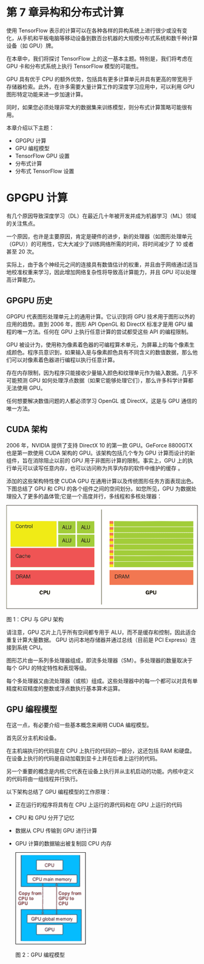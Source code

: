 # 第 7 章异构和分布式计算

使用 TensorFlow 表示的计算可以在各种各样的异构系统上进行很少或没有变化，从手机和平板电脑等移动设备到数百台机器的大规模分布式系统和数千种计算设备（如 GPU）牌。

在本章中，我们将探讨 TensorFlow 上的这一基本主题。特别是，我们将考虑在 GPU 卡和分布式系统上执行 TensorFlow 模型的可能性。

GPU 具有优于 CPU 的额外优势，包括具有更多计算单元并具有更高的带宽用于存储器检索。此外，在许多需要大量计算工作的深度学习应用中，可以利用 GPU 图形特定功能来进一步加速计算。

同时，如果您必须处理非常大的数据集来训练模型，则分布式计算策略可能很有用。

本章介绍以下主题：

*   GPGPU 计算
*   GPU 编程模型
*   TensorFlow GPU 设置
*   分布式计算
*   分布式 TensorFlow 设置

# GPGPU 计算

有几个原因导致深度学习（DL）在最近几十年被开发并成为机器学习（ML）领域的关注焦点。

一个原因，也许是主要原因，肯定是硬件的进步，新的处理器（如图形处理单元（GPU））的可用性，它大大减少了训练网络所需的时间，将时间减少了 10 或者甚至 20 次。

实际上，由于各个神经元之间的连接具有数值估计的权重，并且由于网络通过适当地校准权重来学习，因此增加网络复杂性将导致高计算能力，并且 GPU 可以处理高计算能力。

## GPGPU 历史

GPGPU 代表图形处理单元上的通用计算。它认识到将 GPU 技术用于图形以外的应用的趋势。直到 2006 年，图形 API OpenGL 和 DirectX 标准才是用 GPU 编程的唯一方法。任何在 GPU 上执行任意计算的尝试都受这些 API 的编程限制。

GPU 被设计为，使用称为像素着色器的可编程算术单元，为屏幕上的每个像素生成颜色。程序员意识到，如果输入是与像素颜色具有不同含义的数值数据，那么他们可以对像素着色器进行编程以执行任意计算。

存在内存限制，因为程序只能接收少量输入颜色和纹理单元作为输入数据。几乎不可能预测 GPU 如何处理浮点数据（如果它能够处理它们），那么许多科学计算都无法使用 GPU。

任何想要解决数值问题的人都必须学习 OpenGL 或 DirectX，这是与 GPU 通信的唯一方法。

## CUDA 架构

2006 年，NVIDIA 提供了支持 DirectX 10 的第一款 GPU。GeForce 8800GTX 也是第一款使用 CUDA 架构的 GPU。该架构包括几个专为 GPU 计算而设计的新组件，旨在消除阻止以前的 GPU 用于非图形计算的限制。事实上，GPU 上的执行单元可以读写任意内存，也可以访问称为共享内存的软件中维护的缓存  。

添加的这些架构特性使 CUDA GPU 在通用计算以及传统图形任务方面表现出色。下图总结了 GPU 和 CPU 的各个组件之间的空间划分。如您所见，GPU 为数据处理投入了更多的晶体管;它是一个高度并行，多线程和多核处理器：

![The CUDA architecture](img/B09698_07_1.jpg)

图 1：CPU 与 GPU 架构

请注意，GPU 芯片上几乎所有空间都专用于 ALU，而不是缓存和控制，因此适合重复计算大量数据。 GPU 访问本地存储器并通过总线（目前是 PCI Express）连接到系统 CPU。

图形芯片由一系列多处理器组成，即流多处理器（SM）。多处理器的数量取决于每个 GPU 的特定特性和表现等级。

每个多处理器又由流处理器（或核）组成。这些处理器中的每一个都可以对具有单精度和双精度的整数或浮点数执行基本算术运算。

## GPU 编程模型

在这一点，有必要介绍一些基本概念来阐明 CUDA 编程模型。

首先区分主机和设备。

在主机端执行的代码是在 CPU 上执行的代码的一部分，这还包括 RAM 和硬盘。在设备上执行的代码是自动加载到显卡上并在后者上运行的代码。

另一个重要的概念是内核;它代表在设备上执行并从主机启动的功能。内核中定义的代码将由一组线程并行执行。

以下架构总结了 GPU 编程模型的工作原理：

*   正在运行的程序将具有在 CPU 上运行的源代码和在 GPU 上运行的代码
*   CPU 和 GPU 分开了记忆
*   数据从 CPU 传输到 GPU 进行计算
*   GPU 计算的数据输出被复制回 CPU 内存

    ![The GPU programming model](img/B09698_07_2.jpg)

    图 2：GPU 编程模型
